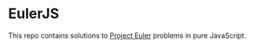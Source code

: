 # EulerJS

This repo contains solutions to [Project Euler](https://projecteuler.net/archives) problems in pure JavaScript.
